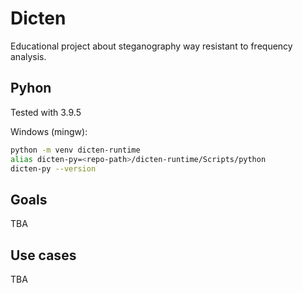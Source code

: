 # Dicten
Educational project about steganography way resistant to frequency analysis.

## Pyhon
Tested with 3.9.5



Windows (mingw):

```bash
python -m venv dicten-runtime
alias dicten-py=<repo-path>/dicten-runtime/Scripts/python
dicten-py --version
```

## Goals
TBA

## Use cases
TBA
